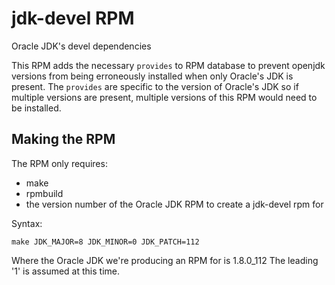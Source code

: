# jdk-devel RPM

Oracle JDK's devel dependencies

This RPM adds the necessary `provides` to RPM database to prevent openjdk versions from being erroneously installed when only Oracle's JDK is present.
The `provides` are specific to the version of Oracle's JDK so if multiple versions are present, multiple versions of this RPM would need to be installed.

## Making the RPM
The RPM only requires:
* make
* rpmbuild
* the version number of the Oracle JDK RPM to create a jdk-devel rpm for

Syntax:
```
make JDK_MAJOR=8 JDK_MINOR=0 JDK_PATCH=112
```

Where the Oracle JDK we're producing an RPM for is 1.8.0_112
The leading '1' is assumed at this time.


